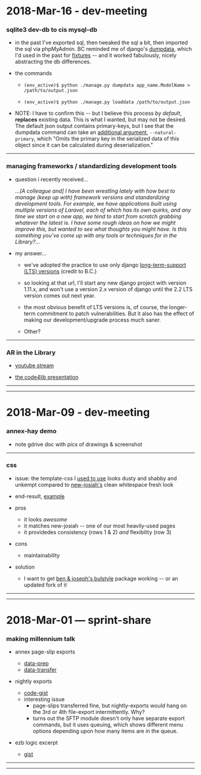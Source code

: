 2018-Mar-16 - dev-meeting
=========================

### sqlite3 dev-db to cis mysql-db

- in the past I've exported sql, then tweaked the sql a bit, then imported the sql via phpMyAdmin. BC reminded me of django's [dumpdata](https://docs.djangoproject.com/en/1.11/ref/django-admin/#dumpdata), which I'd used in the past for [fixtures](https://docs.djangoproject.com/en/1.11/ref/django-admin/#what-s-a-fixture) -- and it worked fabulously, nicely abstracting the db differences.

- the commands

    - `(env_active)$ python ./manage.py dumpdata app_name.ModelName > /path/to/output.json`

    - `(env_active)$ python ./manage.py loaddata /path/to/output.json`

- NOTE: I have to confirm this -- but I believe this process _by default_, __replaces__ existing data. This is what I wanted, but may not be desired. The default json output contains primary-keys, but I see that the dumpdata command can take an [additional argument](https://docs.djangoproject.com/en/1.11/ref/django-admin/#cmdoption-dumpdata-natural-primary), `--natural-primary`, which "Omits the primary key in the serialized data of this object since it can be calculated during deserialization."

---

### managing frameworks / standardizing development tools

- question i recently received...

    _...[A colleague and] I have been wrestling lately with how best to manage (keep up with) framework versions and standardizing development tools. For example, we have applications built using multiple versions of Laravel, each of which has its own quirks, and any time we start on a new app, we tend to start from scratch grabbing whatever the latest is. I have some rough ideas on how we might improve this, but wanted to see what thoughts you might have. Is this something you’ve come up with any tools or techniques for in the Library?..._

- my answer...

    - we've adopted the practice to use only django [long-term-support (LTS) versions](https://www.djangoproject.com/download/#supported-versions) (credit to B.C.)

    - so looking at that url, I'll start any new django project with version 1.11.x, and won't use a version 2.x version of django until the 2.2 LTS version comes out next year.

    - the most obvious benefit of LTS versions is, of course, the longer-term commitment to patch vulnerabilities. But it also has the effect of making our development/upgrade process much saner.

    - Other?

---

### AR in the Library

- [youtube stream](https://www.youtube.com/watch?v=BxKfSYCCYdk)

- [the code4lib presentation](https://www.youtube.com/watch?time_continue=3401&v=lnZGJcBWeQk)

---
---


2018-Mar-09 - dev-meeting
=========================

### annex-hay demo

- note gdrive doc with pics of drawings & screenshot

---

### css

- issue: the template-css I [used to use](https://library.brown.edu/easyaccess/find/) looks dusty and shabby and unkempt compared to [new-josiah's](https://search.library.brown.edu/catalog/?f[format][]=Book&q=zen+motorcycle) clean whitespace fresh look

- end-result, [example](https://library.brown.edu/sitechecker/status/)

- pros
    - it looks _awesome_
    - it matches new-josiah -- one of our most heavily-used pages
    - it providedes consistency (rows 1 & 2) _and_ flexibility (row 3)

- cons
    - maintainability

- solution
    - I want to get [ben & joseph's bulstyle](https://github.com/Brown-University-Library/django-bulstyle) package working -- or an updated fork of it

---
---


2018-Mar-01 — sprint-share
==========================

### making millennium talk

- annex page-slip exports
    - [data-prep](https://github.com/Brown-University-Library/josiah_print_pageslips/blob/378aa425aa90ffdf5dd5201062d087692b019fb5/FileSaveController.py#L52)
    - [data-transfer](https://github.com/Brown-University-Library/josiah_print_pageslips/blob/378aa425aa90ffdf5dd5201062d087692b019fb5/FileTransferController.py#L57)

- nightly exports
    - [code-gist](https://gist.github.com/birkin/c7da04ce10507ffd0c9d10da8d8dbd9c#file-iii_export-py-L349-L361)
    - interesting issue
        - page-slips transferred fine, but nightly-exports would hang on the 3rd or 4th file-export intermittently. Why?
        - turns out the SFTP module doesn't only have separate export commands, but it uses queuing, which shows different menu options depending upon how many items are in the queue.

- ezb logic excerpt
    - [gist](https://gist.github.com/birkin/ba912a43a8d39f1e1bd3f1673240aa1b)

---
---
